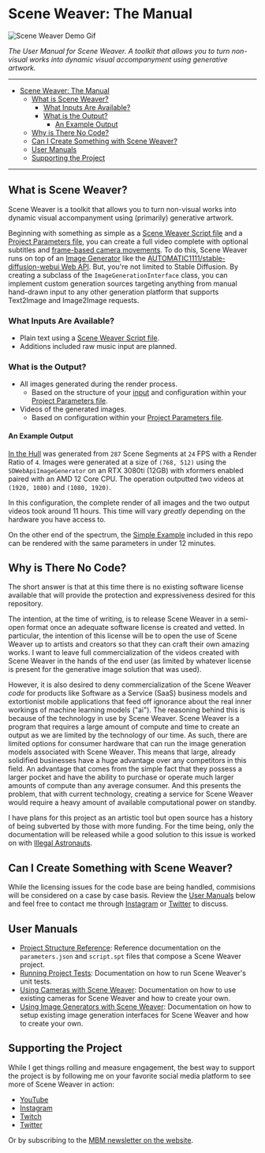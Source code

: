 # Scene Weaver: The Manual

![Scene Weaver Demo Gif](./repo/bannerVideo_short_small.gif)

_The User Manual for Scene Weaver. A toolkit that allows you to turn non-visual works into dynamic visual accompanyment using generative artwork._

---

- [Scene Weaver: The Manual](#scene-weaver-the-manual)
  - [What is Scene Weaver?](#what-is-scene-weaver)
    - [What Inputs Are Available?](#what-inputs-are-available)
    - [What is the Output?](#what-is-the-output)
      - [An Example Output](#an-example-output)
  - [Why is There No Code?](#why-is-there-no-code)
  - [Can I Create Something with Scene Weaver?](#can-i-create-something-with-scene-weaver)
  - [User Manuals](#user-manuals)
  - [Supporting the Project](#supporting-the-project)

---

## What is Scene Weaver?

Scene Weaver is a toolkit that allows you to turn non-visual works into dynamic visual accompanyment using (primarily) generative artwork.

Beginning with something as simple as a [Scene Weaver Script file](./docs/ProjectStructureReference.md#script-spt-file-format) and a [Project Parameters file](./docs/ProjectStructureReference.md#parameters-file-reference), you can create a full video complete with optional subtitles and [frame-based camera movements](./docs/UsingCameras.md).
To do this, Scene Weaver runs on top of an [Image Generator](./docs/UsingImageGenerators.md) like the [AUTOMATIC1111/stable-diffusion-webui Web API](https://github.com/AUTOMATIC1111/stable-diffusion-webui).
But, you're not limited to Stable Diffusion.
By creating a subclass of the `ImageGenerationInterface` class, you can implement custom generation sources targeting anything from manual hand-drawn input to any other generation platform that supports Text2Image and Image2Image requests.

### What Inputs Are Available?

* Plain text using a [Scene Weaver Script file](./docs/ProjectStructureReference.md#script-spt-file-format).
* Additions included raw music input are planned.

### What is the Output?

* All images generated during the render process.
    * Based on the structure of your [input](#what-inputs-are-available) and configuration within your [Project Parameters file](./docs/ProjectStructureReference.md#parameters-file-reference).
* Videos of the generated images.
    * Based on configuration within your [Project Parameters file](./docs/ProjectStructureReference.md#parameters-file-reference).

#### An Example Output

[In the Hull](https://www.youtube.com/watch?v=3WdzD9PYfIU) was generated from `287` Scene Segments at `24` FPS with a Render Ratio of `4`.
Images were generated at a size of `(768, 512)` using the `SDWebApiImageGenerator` on an RTX 3080ti (12GB) with xformers enabled paired with an AMD 12 Core CPU.
The operation outputted two videos at `(1920, 1080)` and `(1080, 1920)`.

In this configuration, the complete render of all images and the two output videos took around 11 hours.
This time will vary _greatly_ depending on the hardware you have access to.

On the other end of the spectrum, the [Simple Example](./examples/SimpleExample) included in this repo can be rendered with the same parameters in under 12 minutes.

## Why is There No Code?

The short answer is that at this time there is no existing software license available that will provide the protection and expressiveness desired for this repository.

The intention, at the time of writing, is to release Scene Weaver in a semi-open format once an adequate software license is created and vetted.
In particular, the intention of this license will be to open the use of Scene Weaver up to artists and creators so that they can craft their own amazing works.
I want to leave full commercialization of the videos created with Scene Weaver in the hands of the end user (as limited by whatever license is present for the generative image solution that was used).

However, it is also desired to deny commercialization of the Scene Weaver _code_ for products like Software as a Service (SaaS) business models and extortionist mobile applications that feed off ignorance about the real inner workings of machine learning models ("ai").
The reasoning behind this is because of the technology in use by Scene Weaver.
Scene Weaver is a program that requires a large amount of compute and time to create an output as we are limited by the technology of our time.
As such, there are limited options for consumer hardware that can run the image generation models associated with Scene Weaver.
This means that large, already solidified businesses have a huge advantage over any competitors in this field.
An advantage that comes from the simple fact that they possess a larger pocket and have the ability to purchase or operate much larger amounts of compute than any average consumer.
And this presents the problem, that with current technology, creating a service for Scene Weaver would require a heavy amount of available computational power on standby.

I have plans for this project as an artistic tool but open source has a history of being subverted by those with more funding.
For the time being, only the documentation will be released while a good solution to this issue is worked on with [Illegal Astronauts](https://illegalastronauts.com).

## Can I Create Something with Scene Weaver?

While the licensing issues for the code base are being handled, commisions will be considered on a case by case basis.
Review the [User Manuals](#user-manuals) below and feel free to contact me through [Instagram](https://www.instagram.com/mbmcloude/) or [Twitter](https://twitter.com/mbmcloude) to discuss.

## User Manuals
* [Project Structure Reference](./docs/ProjectStructureReference.md): Reference documentation on the `parameters.json` and `script.spt` files that compose a Scene Weaver project.
* [Running Project Tests](./docs/RunningProjectTests.md): Documentation on how to run Scene Weaver's unit tests.
* [Using Cameras with Scene Weaver](./docs/UsingCameras.md): Documentation on how to use existing cameras for Scene Weaver and how to create your own.
* [Using Image Generators with Scene Weaver](./docs/UsingImageGenerators.md): Documentation on how to setup existing image generation interfaces for Scene Weaver and how to create your own.

## Supporting the Project
While I get things rolling and measure engagement, the best way to support the project is by following me on your favorite social media platform to see more of Scene Weaver in action:

* [YouTube](https://www.youtube.com/@mbmcloude)
* [Instagram](https://www.instagram.com/mbmcloude/)
* [Twitch](https://www.twitch.tv/mbmcloude)
* [Twitter](https://twitter.com/mbmcloude)

Or by subscribing to the [MBM newsletter on the website](https://mbmcloude.com/newsletter/).
